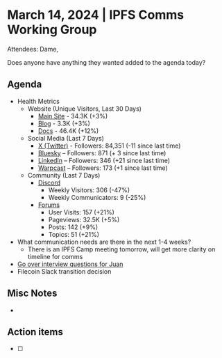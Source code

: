 # March 14, 2024 | IPFS Comms Working Group
Attendees: Dame,

Does anyone have anything they wanted added to the agenda today?

## Agenda

- Health Metrics
  - Website (Unique Visitors, Last 30 Days)
    - [Main Site](https://plausible.io/ipfs.tech) - 34.3K (+3%)
    - [Blog](https://plausible.io/blog.ipfs.tech) - 3.3K (+3%)
    - [Docs](https://plausible.io/docs.ipfs.tech) - 46.4K (+12%)
  - Social Media (Last 7 Days)
    - [X (Twitter)](https://twitter.com/IPFS) - Followers: 84,351 (-11 since last time)
    - [Bluesky](https://bsky.app/profile/ipfs.tech) – Followers: 871 (+ 3 since last time)
    - [LinkedIn](https://www.linkedin.com/company/ipfstech/) – Followers: 346 (+21 since last time)
    - [Warpcast](https://warpcast.com/ipfs) – Followers: 173 (+1 since last time)
  - Community (Last 7 Days)
    - [Discord](https://discord.gg/vj7qWuAyHY)
      - Weekly Visitors: 306 (-47%)
      - Weekly Communicators: 9 (-25%)
    - [Forums](https://discuss.ipfs.tech/admin?period=weekly)
      - User Visits: 157 (+21%)
      - Pageviews: 32.5K (+5%)
      - Posts: 142 (+9%)
      - Topics: 51 (+21%)
- What communication needs are there in the next 1-4 weeks?
  - There is an IPFS Camp meeting tomorrow, will get more clarity on timeline for comms
- [Go over interview questions for Juan](https://docs.google.com/document/d/1QzT2hOGoy0jbKpzj_62rYacQTT_gIh8ALovgtnIX7q0/edit)
- Filecoin Slack transition decision

## Misc Notes
- 

## Action items
- [ ] 
